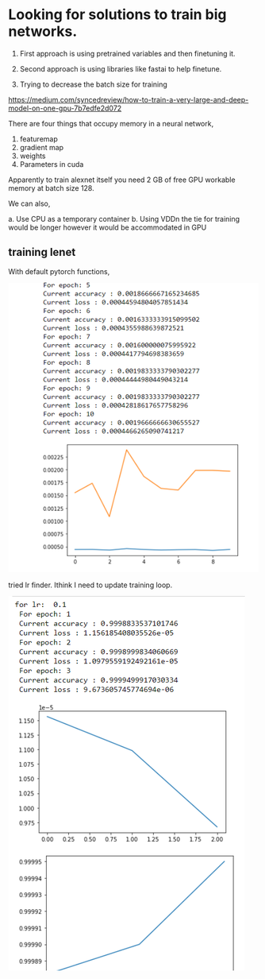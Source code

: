 # Looking for solutions to train big networks.

1. First approach is using pretrained variables and then finetuning it.

2. Second approach is using libraries like fastai to help finetune.

3. Trying to decrease the batch size for training

https://medium.com/syncedreview/how-to-train-a-very-large-and-deep-model-on-one-gpu-7b7edfe2d072

There are four things that occupy memory in a neural network,

1. featuremap
2. gradient map
3. weights
4. Parameters in cuda

Apparently to train alexnet itself you need 2 GB of free GPU workable memory at batch size 128.

We can also,

a. Use CPU as a temporary container
b. Using VDDn the tie for training would be longer however it would be accommodated in GPU

## training lenet

With default pytorch functions,

![](not_trained.png)

tried lr finder. Ithink I need to update training loop.

![](finally_trained.png)

